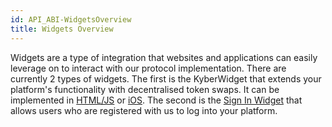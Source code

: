 ```yaml
---
id: API_ABI-WidgetsOverview
title: Widgets Overview
---
```

Widgets are a type of integration that websites and applications can easily leverage on to interact with our protocol implementation. There are currently 2 types of widgets. The first is the KyberWidget that extends your platform's functionality with decentralised token swaps. It can be implemented in [HTML/JS](api_abi-kyberwidget.md#kyberwidget-html-js) or [iOS](api_abi-kyberwidget.md#kyberwidget-ios). The second is the [Sign In Widget](api_abi-signinwidget.md) that allows users who are registered with us to log into your platform.
